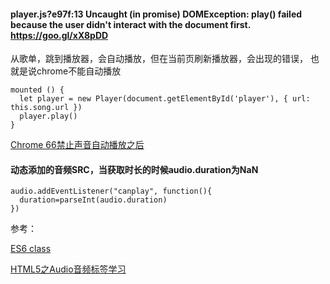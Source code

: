 #### player.js?e97f:13 Uncaught (in promise) DOMException: play() failed because the user didn't interact with the document first. https://goo.gl/xX8pDD

从歌单，跳到播放器，会自动播放，但在当前页刷新播放器，会出现的错误， 也就是说chrome不能自动播放

```
mounted () {
  let player = new Player(document.getElementById('player'), { url: this.song.url })
  player.play()
}
```

[Chrome 66禁止声音自动播放之后](https://juejin.im/post/5af7129bf265da0b8262df4c)

#### 动态添加的音频SRC，当获取时长的时候audio.duration为NaN 

```
audio.addEventListener("canplay", function(){
  duration=parseInt(audio.duration)
})
```


参考：

[ES6 class](http://caibaojian.com/es6/class.html)

[HTML5之Audio音频标签学习](http://caibaojian.com/html5-audio.html)
